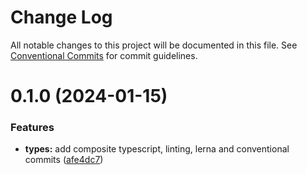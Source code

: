 # Change Log

All notable changes to this project will be documented in this file.
See [Conventional Commits](https://conventionalcommits.org) for commit guidelines.

# 0.1.0 (2024-01-15)


### Features

* **types:** add composite typescript, linting, lerna and conventional commits ([afe4dc7](https://github.com/Ammar-Raneez/JS_TS_Microrepos/commit/afe4dc7e5ebf3e9a0d06d4cb387254c0da092fcf))
